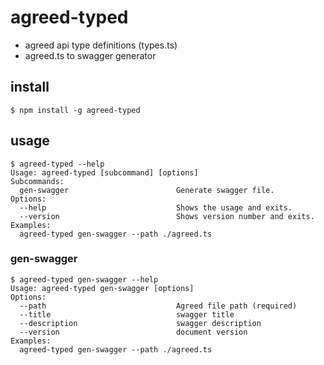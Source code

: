 # agreed-typed

- agreed api type definitions (types.ts)
- agreed.ts to swagger generator

## install
```shell
$ npm install -g agreed-typed
```

## usage
```shell
$ agreed-typed --help
Usage: agreed-typed [subcommand] [options]
Subcommands:
  gen-swagger                        Generate swagger file.
Options:
  --help                             Shows the usage and exits.
  --version                          Shows version number and exits.
Examples:
  agreed-typed gen-swagger --path ./agreed.ts
```

### gen-swagger
```shell
$ agreed-typed gen-swagger --help
Usage: agreed-typed gen-swagger [options]
Options:
  --path                             Agreed file path (required)
  --title                            swagger title
  --description                      swagger description
  --version                          document version
Examples:
  agreed-typed gen-swagger --path ./agreed.ts
```
